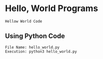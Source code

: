 # Hello, World Programs
    Hellow World Code
## Using Python Code
    File Name: hello_world.py
    Execution: python3 hello_world.py

